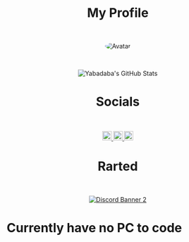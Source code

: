 
<h1 style="text-align: center;" align="center"> My Profile </h1> <br>

<p align="center">
  <a>
<img src="https://cdn.discordapp.com/avatars/237402579301171220/a_434d76d57007f30c54e4afb0f54e259d.png" alt="Avatar" style="border-radius: 75%;">
  </a><br>
</p>

‎<p align="center">
  ![Yabadaba's GitHub Stats](https://github-readme-stats.vercel.app/api?username=Yabadababalaba&show_icons=true&theme=tokyonight)
</p>

<h1 style="text-align: center;" align="center"> Socials </h1> <br>
<p align="center">
  <a href="https://discord.bio/p/Yabadaba">
    <img alt="Discord" width="21px" src="https://raw.githubusercontent.com/epicgamersgg/epicgamersgg/0e566c7ef6fdaa30c4b79fec47d269e685686b63/assets/discord.svg" />
  </a>
  <a href="https://www.twitch.tv/yabonthem">
    <img alt="Twitch" width="21px" src="https://raw.githubusercontent.com/epicgamersgg/epicgamersgg/0e566c7ef6fdaa30c4b79fec47d269e685686b63/assets/twitch.svg" />
  </a>
  <a href="https://www.youtube.com/channel/UC381YFQJubQanhHWrDCZviw">
    <img alt="YouTube" width="21px" src="https://raw.githubusercontent.com/epicgamersgg/epicgamersgg/0e566c7ef6fdaa30c4b79fec47d269e685686b63/assets/youtube.svg" >
  </a>
</p>

<h1 style="text-align: center;" align="center"> Rarted </h1> <br>

<p align="center">
  <a href="https://discord.gg/mDDr2gz">
    <img src="https://discordapp.com/api/guilds/275459310765735937/widget.png?style=banner2" alt="Discord Banner 2"/>
  </a>
</p>

# Currently have no PC to code

